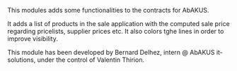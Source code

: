 This modules adds some functionalities to the contracts for AbAKUS.

It adds a list of products in the sale application with the computed sale price regarding pricelists, supplier prices etc.
It also colors tghe lines in order to improve visibility.

This module has been developed by Bernard Delhez, intern @ AbAKUS it-solutions, under the control of Valentin Thirion.
